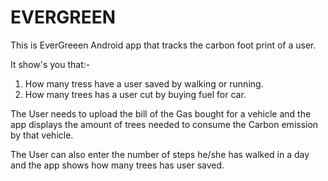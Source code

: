 # EVERGREEN

This is EverGreeen Android app that tracks the carbon foot print of a user.

It show's you that:-

1) How many tress have a user saved by walking or running.
2) How many trees has a user cut by buying fuel for car.

The User needs to upload the bill of the Gas bought for a vehicle and the app displays the amount of trees needed to consume the Carbon emission by that vehicle.

The User can also enter the number of steps he/she has walked in a day and the app shows how many trees has user saved.

